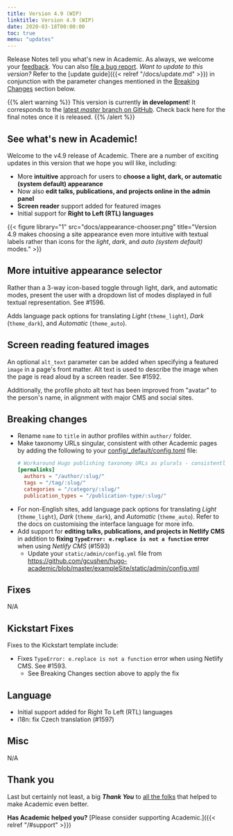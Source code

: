 ```yaml
---
title: Version 4.9 (WIP)
linktitle: Version 4.9 (WIP)
date: 2020-03-18T00:00:00
toc: true
menu: "updates"
---
```


Release Notes tell you what's new in Academic. As always, we welcome your [feedback](https://github.com/gcushen/hugo-academic/issues). You can also [file a bug report](https://github.com/gcushen/hugo-academic/issues). *Want to update to this version?* Refer to the [update guide]({{< relref "/docs/update.md" >}}) in conjunction with the parameter changes mentioned in the [Breaking Changes](#breaking-changes) section below.

{{% alert warning %}}
This version is currently **in development**! It corresponds to the [latest *master* branch on GitHub](https://github.com/gcushen/hugo-academic). Check back here for the final notes once it is released.
{{% /alert %}}

## See what's new in Academic!

Welcome to the v4.9 release of Academic. There are a number of exciting updates in this version that we hope you will like, including:

- More **intuitive** approach for users to **choose a light, dark, or automatic (system default) appearance**
- Now also **edit talks, publications, and projects online in the admin panel**
- **Screen reader** support added for featured images
- Initial support for **Right to Left (RTL) languages**

{{< figure library="1" src="docs/appearance-chooser.png" title="Version 4.9 makes choosing a site appearance even more intuitive with textual labels rather than icons for the _light_, _dark_, and _auto (system default)_ modes." >}}

## More intuitive appearance selector

Rather than a 3-way icon-based toggle through light, dark, and automatic modes, present the user with a dropdown list of modes displayed in full textual representation. See #1596.

Adds language pack options for translating _Light_ (`theme_light`), _Dark_ (`theme_dark`), and _Automatic_ (`theme_auto`).

## Screen reading featured images

An optional `alt_text` parameter can be added when specifying a featured `image` in a page's front matter. Alt text is used to describe the image when the page is read aloud by a screen reader. See #1592.

Additionally, the profile photo alt text has been improved from "avatar" to the person's name, in alignment with major CMS and social sites.

## Breaking changes

- Rename `name` to `title` in author profiles within `author/` folder.
- Make taxonomy URLs singular, consistent with other Academic pages by adding the following to your [config/_default/config.toml](https://github.com/gcushen/hugo-academic/commit/601620c7a66212e2da873b2e3780a8051b60b79e#diff-8d0f7bcc0d4bed4832625ea6b50478e1) file:
   ```toml
   # Workaround Hugo publishing taxonomy URLs as plurals - consistently use singular across Academic.
   [permalinks]
     authors = "/author/:slug/"
     tags = "/tag/:slug/"
     categories = "/category/:slug/"
     publication_types = "/publication-type/:slug/"
   ```
- For non-English sites, add language pack options for translating _Light_ (`theme_light`), _Dark_ (`theme_dark`), and _Automatic_ (`theme_auto`). Refer to the docs on customising the interface language for more info.
- Add support for **editing talks, publications, and projects in Netlify CMS** in addition to **fixing `TypeError: e.replace is not a function` error** when using _Netlify CMS_ (#1593)
  - Update your `static/admin/config.yml` file from https://github.com/gcushen/hugo-academic/blob/master/exampleSite/static/admin/config.yml

## Fixes

N/A

## Kickstart Fixes

Fixes to the Kickstart template include:

- Fixes `TypeError: e.replace is not a function` error when using Netlify CMS. See #1593.
  - See Breaking Changes section above to apply the fix

## Language

- Initial support added for Right To Left (RTL) languages
- i18n: fix Czech translation (#1597)

## Misc

N/A

## Thank you

Last but certainly not least, a big **_Thank You_** to [all the folks](https://github.com/gcushen/hugo-academic/graphs/contributors) that helped to make Academic even better.

**Has Academic helped you?** [Please consider supporting Academic.]({{< relref "/#support" >}})
